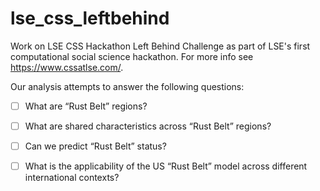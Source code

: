 # lse_css_leftbehind
Work on LSE CSS Hackathon Left Behind Challenge as part of LSE's first computational social science hackathon. For more info see https://www.cssatlse.com/.

Our analysis attempts to answer the following questions:
 - [ ] What are “Rust Belt” regions?
 - [ ] What are shared characteristics across “Rust Belt” regions?
 - [ ] Can we predict “Rust Belt” status?
 - [ ] What is the applicability of the US “Rust Belt” model across different international contexts?

